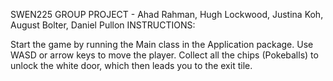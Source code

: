 SWEN225 GROUP PROJECT - Ahad Rahman, Hugh Lockwood, Justina Koh, August Bolter, Daniel Pullon
INSTRUCTIONS:

Start the game by running the Main class in the Application package.
Use WASD or arrow keys to move the player.
Collect all the chips (Pokeballs) to unlock the white door, which then leads you to the exit tile.